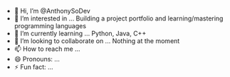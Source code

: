 - 👋 Hi, I’m @AnthonySoDev
- 👀 I’m interested in ... Building a project portfolio and learning/mastering programming languages
- 🌱 I’m currently learning ... Python, Java, C++
- 💞️ I’m looking to collaborate on ... Nothing at the moment
- 📫 How to reach me ... 
- 😄 Pronouns: ...
- ⚡ Fun fact: ...

<!---
AnthonySoDev/AnthonySoDev is a ✨ special ✨ repository because its `README.md` (this file) appears on your GitHub profile.
You can click the Preview link to take a look at your changes.
--->

